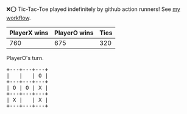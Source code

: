 :x::o: Tic-Tac-Toe played indefinitely by github action runners! See [my workflow](.github/workflows/play.yaml).

|PlayerX wins|PlayerO wins|Ties|
|-|-|-|
|760|675|320|

PlayerO's turn.

<pre>
+---+---+---+
|   |   | O |
+---+---+---+
| O | O | X |
+---+---+---+
| X |   | X |
+---+---+---+
</pre>